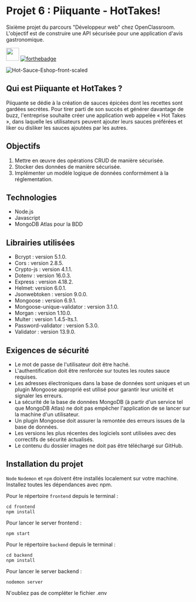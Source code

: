 # Projet 6 : Piiquante - HotTakes!

Sixième projet du parcours "Développeur web" chez OpenClassroom. L'objectif est de construire une API sécurisée pour une application d'avis gastronomique.

<img src="https://user-images.githubusercontent.com/98737248/217843411-8a7882af-1628-4fbe-bca0-dbc78b7cb737.svg" style="height:35px;"> [![forthebadge](https://forthebadge.com/images/badges/powered-by-coffee.svg)](https://forthebadge.com)

![Hot-Sauce-Eshop-front-scaled](https://user-images.githubusercontent.com/98737248/217837620-787a1ee3-6920-49b5-a971-2302df4fb647.jpg)

## Qui est Piiquante et HotTakes ?

Piiquante se dédie à la création de sauces épicées dont les recettes sont gardées secrètes. Pour tirer parti de son succès et générer davantage de buzz, l'entreprise souhaite créer une application web appelée « Hot Takes », dans laquelle les utilisateurs peuvent ajouter leurs sauces préférées et liker ou disliker les sauces ajoutées par les autres.

## Objectifs

1. Mettre en œuvre des opérations CRUD de manière sécurisée.
2. Stocker des données de manière sécurisée.
3. Implémenter un modèle logique de données conformément à la réglementation.

## Technologies

- Node.js
- Javascript
- MongoDB Atlas pour la BDD

## Librairies utilisées

- Bcrypt : version 5.1.0.
- Cors : version 2.8.5.
- Crypto-js : version 4.1.1.
- Dotenv : version 16.0.3.
- Express : version 4.18.2.
- Helmet: version 6.0.1.
- Jsonwebtoken : version 9.0.0.
- Mongoose : version 6.9.1.
- Mongoose-unique-validator : version 3.1.0.
- Morgan : version 1.10.0.
- Multer : version 1.4.5-lts.1.
- Password-validator : version 5.3.0.
- Validator : version 13.9.0.

## Exigences de sécurité

- Le mot de passe de l'utilisateur doit être haché.
- L'authentification doit être renforcée sur toutes les routes sauce requises.
- Les adresses électroniques dans la base de données sont uniques et un plugin Mongoose approprié est utilisé pour garantir leur unicité et signaler les erreurs.
- La sécurité de la base de données MongoDB (à partir d'un service tel que MongoDB Atlas) ne doit pas empêcher l'application de se lancer sur la machine d'un utilisateur.
- Un plugin Mongoose doit assurer la remontée des erreurs issues de la base de données.
- Les versions les plus récentes des logiciels sont utilisées avec des correctifs de sécurité actualisés.
- Le contenu du dossier images ne doit pas être téléchargé sur GitHub.

## Installation du projet

`Node` `Nodemon` et `npm` doivent être installés localement sur votre machine.\
Installez toutes les dépendances avec npm.

Pour le répertoire `frontend` depuis le terminal :

```terminal
cd frontend
npm install
```

Pour lancer le server frontend :

```terminal
npm start
```

Pour le répertoire `backend` depuis le terminal :

```terminal
cd backend
npm install
```

Pour lancer le server backend :

```terminal
nodemon server
```

N'oubliez pas de compléter le fichier .env
